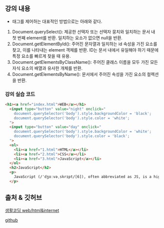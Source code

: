 ## 강의 내용 
- 태그를 제어하는 대표적인 방법으로는 아래와 같다.
1) Document.querySelect(): 제공한 선택자 또는 선택자 뭉치와 일치하는 문서 내 첫 번째 element를 반환. 일치하는 요소가 없으면 null을 반환.
2) Document.getElementById(): 주어진 문자열과 일치하는 id 속성을 가진 요소를 찾고, 이를 나타내는 element 객체를 반환. ID는 문서 내에서 유일해야 하기 때문에 특정 요소를 빠르게 찾을 때 유용.
3) Document.getElementsByClassName(): 주어진 클래스 이름을 모두 가진 모든 자식 요소의 배열과 유사한 개체를 반환.
4) Document.getElementsByName(): 문서에서 주어진 속성을 가진 요소의 컬렉션을 반환.

### 강의 실습 코드
```html
<h1><a href="index.html">WEB</a></h1>
  <input type="button" value="night" onclick="
    document.querySelector('body').style.backgroundColor = 'black';
    document.querySelector('body').style.color = 'white';
  ">
  <input type="button" value="day" onclick="
    document.querySelector('body').style.backgroundColor = 'white';
    document.querySelector('body').style.color = 'black';
  ">
  <ol>
    <li><a href="1.html">HTML</a></li>
    <li><a href="2.html">CSS</a></li>
    <li><a href="3.html">JavaScript</a></li>
  </ol>
  <h2>JavaScript</h2>
  <p>
    JavaScript (/ˈdʒɑːvəˌskrɪpt/[6]), often abbreviated as JS, is a high-level, dynamic, weakly typed, prototype-based, multi-paradigm, and interpreted programming language. Alongside HTML and CSS, JavaScript is one of the three core technologies of World Wide Web content production. It is used to make webpages interactive and provide online programs, including video games. The majority of websites employ it, and all modern web browsers support it without the need for plug-ins by means of a built-in JavaScript engine. Each of the many JavaScript engines represent a different implementation of JavaScript, all based on the ECMAScript specification, with some engines not supporting the spec fully, and with many engines supporting additional features beyond ECMA.
  </p>
```

## 출처 & 깃허브
[생활코딩 web/html&internet](https://opentutorials.org/course/3084)

[github](https://github.com/KYUSEONGHAN)